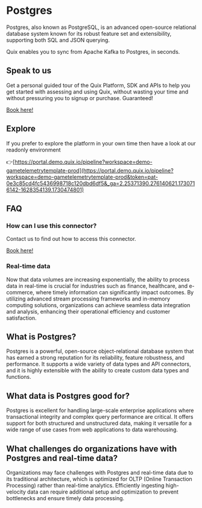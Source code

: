<!--[tech-name]-->
# Postgres

<!--[ai-blurb-about-tech]-->
Postgres, also known as PostgreSQL, is an advanced open-source relational database system known for its robust feature set and extensibility, supporting both SQL and JSON querying.

Quix enables you to sync from Apache Kafka <span id="to_or_from">to</span> <span id="techname">Postgres</span>, in seconds.

## Speak to us

Get a personal guided tour of the Quix Platform, SDK and APIs to help you get started with assessing and using Quix, without wasting your time and without pressuring you to signup or purchase. Guaranteed!

[Book here!](https://quix.io/book-a-demo)

## Explore

If you prefer to explore the platform in your own time then have a look at our readonly environment

👉[https://portal.demo.quix.io/pipeline?workspace=demo-gametelemetrytemplate-prod](https://portal.demo.quix.io/pipeline?workspace=demo-gametelemetrytemplate-prod&token=pat-0e3c85cd4fc5436998718c120dbd6df5&_ga=2.25371390.276140621.1730716142-1628354139.1730474801)

## FAQ 

### How can I use this connector?

Contact us to find out how to access this connector.

[Book here!](https://quix.io/book-a-demo)

### Real-time data

Now that data volumes are increasing exponentially, the ability to process data in real-time is crucial for industries such as finance, healthcare, and e-commerce, where timely information can significantly impact outcomes. By utilizing advanced stream processing frameworks and in-memory computing solutions, organizations can achieve seamless data integration and analysis, enhancing their operational efficiency and customer satisfaction.

## What is <span id="techname">Postgres</span>?

<!--[tech-seo-text]-->
Postgres is a powerful, open-source object-relational database system that has earned a strong reputation for its reliability, feature robustness, and performance. It supports a wide variety of data types and API connectors, and it is highly extensible with the ability to create custom data types and functions.

## What data is <span id="techname">Postgres</span> good for?

<!--[tech-data-seo-text]-->
Postgres is excellent for handling large-scale enterprise applications where transactional integrity and complex query performance are critical. It offers support for both structured and unstructured data, making it versatile for a wide range of use cases from web applications to data warehousing.

## What challenges do organizations have with <span id="techname">Postgres</span> and real-time data?

<!--[tech-challenges-seo-text]-->
Organizations may face challenges with Postgres and real-time data due to its traditional architecture, which is optimized for OLTP (Online Transaction Processing) rather than real-time analytics. Efficiently ingesting high-velocity data can require additional setup and optimization to prevent bottlenecks and ensure timely data processing.